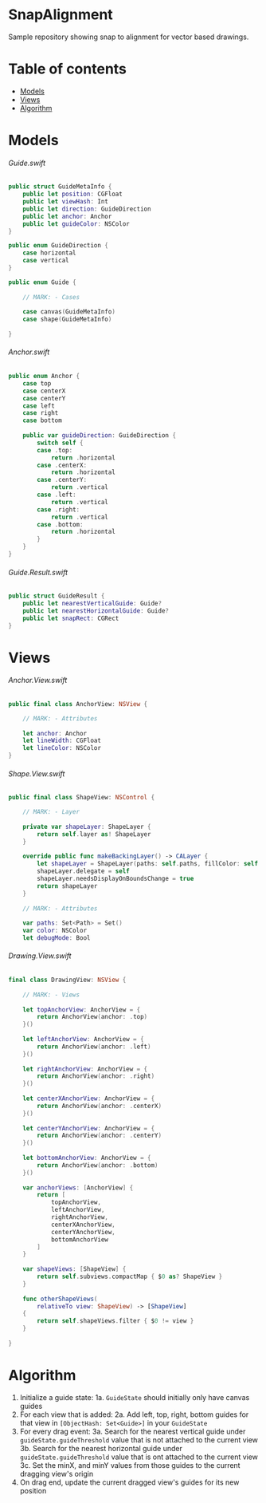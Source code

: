 # SnapAlignment
Sample repository showing snap to alignment for vector based drawings.

#

Table of contents
=================

- [Models](#models)
- [Views](#views)
- [Algorithm](#algorithm)

Models
======

###### Guide.swift

```swift
public struct GuideMetaInfo {
    public let position: CGFloat
    public let viewHash: Int
    public let direction: GuideDirection
    public let anchor: Anchor
    public let guideColor: NSColor
}

public enum GuideDirection {
    case horizontal
    case vertical
}

public enum Guide {
    
    // MARK: - Cases
    
    case canvas(GuideMetaInfo)
    case shape(GuideMetaInfo)
    
}
```

###### Anchor.swift

```swift
public enum Anchor {
    case top
    case centerX
    case centerY
    case left
    case right
    case bottom
    
    public var guideDirection: GuideDirection {
        switch self {
        case .top:
            return .horizontal
        case .centerX:
            return .horizontal
        case .centerY:
            return .vertical
        case .left:
            return .vertical
        case .right:
            return .vertical
        case .bottom:
            return .horizontal
        }
    }
}
```

###### Guide.Result.swift

```swift
public struct GuideResult {
    public let nearestVerticalGuide: Guide?
    public let nearestHorizontalGuide: Guide?
    public let snapRect: CGRect
}
```

Views
=====

###### Anchor.View.swift

```swift
public final class AnchorView: NSView {

    // MARK: - Attributes
    
    let anchor: Anchor
    let lineWidth: CGFloat
    let lineColor: NSColor
}
```

###### Shape.View.swift

```swift
public final class ShapeView: NSControl {

    // MARK: - Layer
    
    private var shapeLayer: ShapeLayer {
        return self.layer as! ShapeLayer
    }
    
    override public func makeBackingLayer() -> CALayer {
        let shapeLayer = ShapeLayer(paths: self.paths, fillColor: self.color.cgColor)
        shapeLayer.delegate = self
        shapeLayer.needsDisplayOnBoundsChange = true 
        return shapeLayer
    }
    
    // MARK: - Attributes
    
    var paths: Set<Path> = Set()
    var color: NSColor
    let debugMode: Bool
```

###### Drawing.View.swift

```swift
final class DrawingView: NSView {
    
    // MARK: - Views
    
    let topAnchorView: AnchorView = {
        return AnchorView(anchor: .top)
    }()
    
    let leftAnchorView: AnchorView = {
        return AnchorView(anchor: .left)
    }()
    
    let rightAnchorView: AnchorView = {
        return AnchorView(anchor: .right)
    }()
    
    let centerXAnchorView: AnchorView = {
        return AnchorView(anchor: .centerX)
    }()
    
    let centerYAnchorView: AnchorView = {
        return AnchorView(anchor: .centerY)
    }()
    
    let bottomAnchorView: AnchorView = {
        return AnchorView(anchor: .bottom)
    }()
    
    var anchorViews: [AnchorView] {
        return [
            topAnchorView,
            leftAnchorView,
            rightAnchorView,
            centerXAnchorView,
            centerYAnchorView,
            bottomAnchorView
        ]
    }
    
    var shapeViews: [ShapeView] {
        return self.subviews.compactMap { $0 as? ShapeView }
    }
    
    func otherShapeViews(
        relativeTo view: ShapeView) -> [ShapeView]
    {
        return self.shapeViews.filter { $0 != view }
    }
    
}
```

Algorithm
=========

1. Initialize a guide state:
1a. `GuideState` should initially only have canvas guides
2. For each view that is added:
2a. Add left, top, right, bottom guides for that view in `[ObjectHash: Set<Guide>]` in your `GuideState`
3. For every drag event:
3a. Search for the nearest vertical guide under `guideState.guideThreshold` value that is not attached to the current view
3b. Search for the nearest horizontal guide under `guideState.guideThreshold` value that is ont attached to the current view
3c. Set the minX, and minY values from those guides to the current dragging view's origin
4. On drag end, update the current dragged view's guides for its new position

